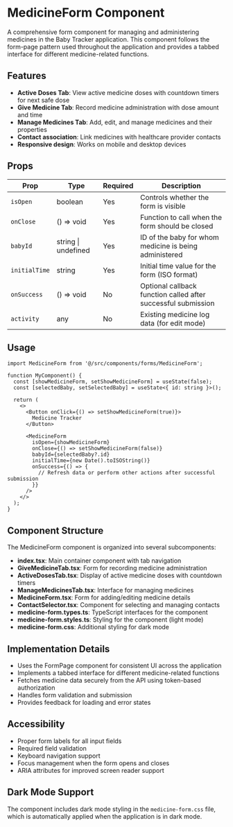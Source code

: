# MedicineForm Component

A comprehensive form component for managing and administering medicines in the Baby Tracker application. This component follows the form-page pattern used throughout the application and provides a tabbed interface for different medicine-related functions.

## Features

- **Active Doses Tab**: View active medicine doses with countdown timers for next safe dose
- **Give Medicine Tab**: Record medicine administration with dose amount and time
- **Manage Medicines Tab**: Add, edit, and manage medicines and their properties
- **Contact association**: Link medicines with healthcare provider contacts
- **Responsive design**: Works on mobile and desktop devices

## Props

| Prop | Type | Required | Description |
|------|------|----------|-------------|
| `isOpen` | boolean | Yes | Controls whether the form is visible |
| `onClose` | () => void | Yes | Function to call when the form should be closed |
| `babyId` | string \| undefined | Yes | ID of the baby for whom medicine is being administered |
| `initialTime` | string | Yes | Initial time value for the form (ISO format) |
| `onSuccess` | () => void | No | Optional callback function called after successful submission |
| `activity` | any | No | Existing medicine log data (for edit mode) |

## Usage

```tsx
import MedicineForm from '@/src/components/forms/MedicineForm';

function MyComponent() {
  const [showMedicineForm, setShowMedicineForm] = useState(false);
  const [selectedBaby, setSelectedBaby] = useState<{ id: string }>();
  
  return (
    <>
      <Button onClick={() => setShowMedicineForm(true)}>
        Medicine Tracker
      </Button>
      
      <MedicineForm
        isOpen={showMedicineForm}
        onClose={() => setShowMedicineForm(false)}
        babyId={selectedBaby?.id}
        initialTime={new Date().toISOString()}
        onSuccess={() => {
          // Refresh data or perform other actions after successful submission
        }}
      />
    </>
  );
}
```

## Component Structure

The MedicineForm component is organized into several subcomponents:

- **index.tsx**: Main container component with tab navigation
- **GiveMedicineTab.tsx**: Form for recording medicine administration
- **ActiveDosesTab.tsx**: Display of active medicine doses with countdown timers
- **ManageMedicinesTab.tsx**: Interface for managing medicines
- **MedicineForm.tsx**: Form for adding/editing medicine details
- **ContactSelector.tsx**: Component for selecting and managing contacts
- **medicine-form.types.ts**: TypeScript interfaces for the component
- **medicine-form.styles.ts**: Styling for the component (light mode)
- **medicine-form.css**: Additional styling for dark mode

## Implementation Details

- Uses the FormPage component for consistent UI across the application
- Implements a tabbed interface for different medicine-related functions
- Fetches medicine data securely from the API using token-based authorization
- Handles form validation and submission
- Provides feedback for loading and error states

## Accessibility

- Proper form labels for all input fields
- Required field validation
- Keyboard navigation support
- Focus management when the form opens and closes
- ARIA attributes for improved screen reader support

## Dark Mode Support

The component includes dark mode styling in the `medicine-form.css` file, which is automatically applied when the application is in dark mode.

